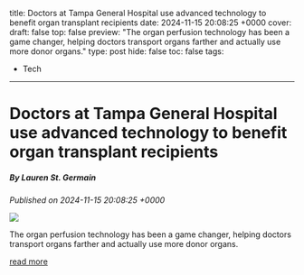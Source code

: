 title: Doctors at Tampa General Hospital use advanced technology to benefit organ transplant recipients
date: 2024-11-15 20:08:25 +0000
cover: 
draft: false
top: false
preview: "The organ perfusion technology has been a game changer, helping doctors transport organs farther and actually use more donor organs."
type: post
hide: false
toc: false
tags:
  - Tech
---

# Doctors at Tampa General Hospital use advanced technology to benefit organ transplant recipients
##### By Lauren St. Germain
_Published on 2024-11-15 20:08:25 +0000_

![](https://ewscripps.brightspotcdn.com/dims4/default/91adeee/2147483647/strip/true/crop/1280x672+0+24/resize/1200x630!/quality/90/?url=http%3A%2F%2Fewscripps-brightspot.s3.amazonaws.com%2F6b%2Ff4%2F2a58ec244559b9277b85924f2a4a%2Ftgh-organ-transplant.png)

The organ perfusion technology has been a game changer, helping doctors transport organs farther and actually use more donor organs.

[read more](https://www.abcactionnews.com/news/anchors-report/doctors-at-tampa-general-hospital-use-advanced-technology-to-benefit-organ-transplant-recipients)
